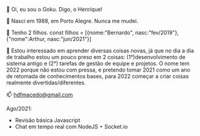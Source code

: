 👋 Oi, eu sou o Goku. Digo, o Henrique! 

👋 Nasci em 1988, em Porto Alegre. Nunca me mudei. 

👋 Tenho 2 filhos. const filhos = [{nome:"Bernardo", nasc:"fev/2019"},{"nome":Arthur, nasc:"jun/2021"}]

👀 Estou interessado em aprender diversas coisas novas, já que no dia a dia de trabalho estou um pouco preso em 2 coisas: (1°)desenvolvimento de sistema antigo e (2°) tarefas de gestão de equipe e projetos. O nome tem 2022 porque não estou com pressa, e pretendo tomar 2021 como um ano de retomada de conhecimentos bases, para 2022 começar a criar coisas realmente divertidas/diferentes.

📫 hdfmacedo@gmail.com

Ago/2021:
- Revisão básica Javascript
- Chat em tempo real com NodeJS + Socket.io

<!---
hdfm2022/hdfm2022 is a ✨ special ✨ repository because its `README.md` (this file) appears on your GitHub profile.
You can click the Preview link to take a look at your changes.
--->
